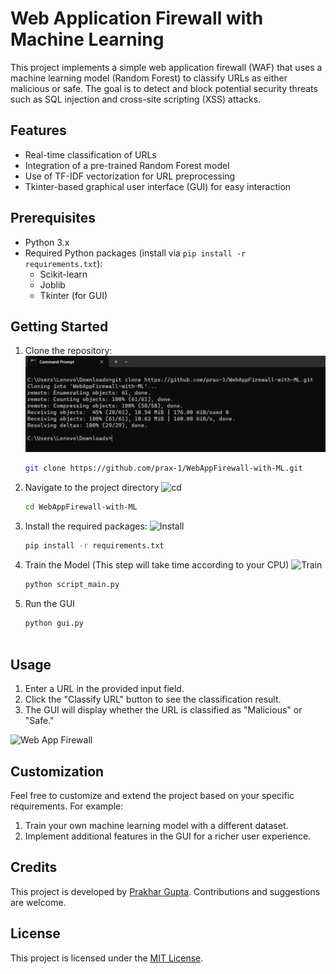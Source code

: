 # Web Application Firewall with Machine Learning

This project implements a simple web application firewall (WAF) that uses a machine learning model (Random Forest) to classify URLs as either malicious or safe. The goal is to detect and block potential security threats such as SQL injection and cross-site scripting (XSS) attacks.

## Features

- Real-time classification of URLs
- Integration of a pre-trained Random Forest model
- Use of TF-IDF vectorization for URL preprocessing
- Tkinter-based graphical user interface (GUI) for easy interaction

## Prerequisites

- Python 3.x
- Required Python packages (install via `pip install -r requirements.txt`):
  - Scikit-learn
  - Joblib
  - Tkinter (for GUI)

## Getting Started

1. Clone the repository:
   ![Cloning](data/clone.png)
   ```bash
   git clone https://github.com/prax-1/WebAppFirewall-with-ML.git
2. Navigate to the project directory
   ![cd](data/cd.png)
   ```bash
   cd WebAppFirewall-with-ML
4. Install the required packages:
   ![Install](data/requirements.png)
   ```bash
   pip install -r requirements.txt

6. Train the Model (This step will take time according to your CPU)
   ![Train](train/cd.png)
   ```bash
   python script_main.py

8. Run the GUI
   ```bash
   python gui.py
  
## Usage
1. Enter a URL in the provided input field.
2. Click the "Classify URL" button to see the classification result.
3. The GUI will display whether the URL is classified as "Malicious" or "Safe."

![Web App Firewall](image.png)

## Customization
Feel free to customize and extend the project based on your specific requirements. For example:
1. Train your own machine learning model with a different dataset.
2. Implement additional features in the GUI for a richer user experience.

## Credits
This project is developed by [Prakhar Gupta](https://github.com/prax-1). Contributions and suggestions are welcome.

## License
This project is licensed under the [MIT License](https://github.com/prax-1/WebAppFirewall-with-ML/blob/main/LICENSE).
